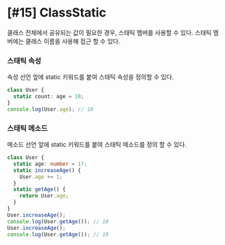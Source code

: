 # [#15] ClassStatic

클래스 전체에서 공유되는 값이 필요한 경우, 스태틱 멤버를 사용할 수 있다. 스태틱 멤버에는 클래스 이름을 사용해 접근 할 수 있다.

### 스태틱 속성

속성 선언 앞에 static 키워드를 붙여 스태틱 속성을 정의할 수 있다.

```ts
class User {
  static count: age = 18;
}
console.log(User.age); // 18
```

### 스태틱 메소드 

메소드 선언 앞에 static 키워드를 붙여 스태틱 메소드를 정의 할 수 있다.

```ts
class User {
  static age: number = 17;
  static increaseAge() {
    User.age += 1;
  }
  static getAge() {
    return User.age;
  }
}
User.increaseAge();
console.log(User.getAge()); // 18
User.increaseAge();
console.log(User.getAge()); // 19
```